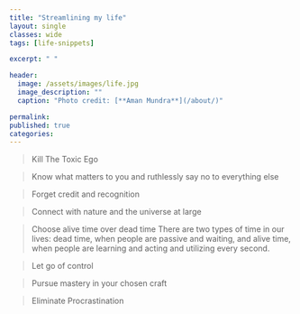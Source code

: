 ```yaml
---
title: "Streamlining my life"
layout: single
classes: wide
tags: [life-snippets]

excerpt: " "

header:
  image: /assets/images/life.jpg
  image_description: ""
  caption: "Photo credit: [**Aman Mundra**](/about/)"

permalink:
published: true
categories: 
---
```


> Kill The Toxic Ego

> Know what matters to you and ruthlessly say no to everything else

> Forget credit and recognition

> Connect with nature and the universe at large

> Choose alive time over dead time
	There are two types of time in our lives: dead time, when people are passive and waiting, 
	and alive time, when people are learning and acting and utilizing every second.

> Let go of control

> Pursue mastery in your chosen craft

> Eliminate Procrastination